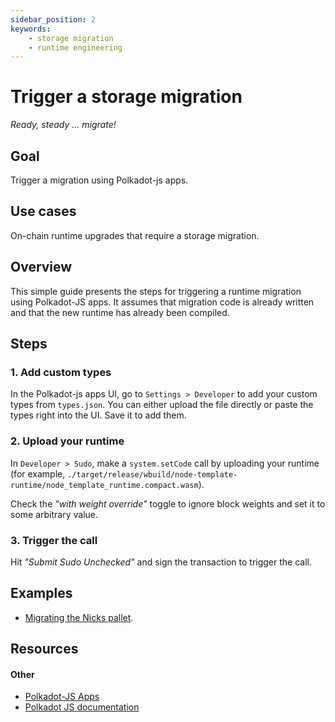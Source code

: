```yaml
---
sidebar_position: 2
keywords: 
    - storage migration
    - runtime engineering
---
```


# Trigger a storage migration
_Ready, steady ... migrate!_

## Goal

Trigger a migration using Polkadot-js apps.

## Use cases
On-chain runtime upgrades that require a storage migration. 
## Overview

This simple guide presents the steps for triggering a runtime migration using Polkadot-JS apps. It
assumes that migration code is already written and that the new runtime has already been compiled.

## Steps

### 1. Add custom types
In the Polkadot-js apps UI, go to `Settings > Developer` to add your custom types from `types.json`. You can either upload the file directly or paste the types right into the UI. Save it to add them.
### 2. Upload your runtime 

In `Developer > Sudo`, make a `system.setCode` call by uploading your runtime (for example, `./target/release/wbuild/node-template-runtime/node_template_runtime.compact.wasm`). 

Check the _"with weight override"_ toggle to ignore block weights and set it to some arbitrary value. 

### 3. Trigger the call 

Hit _"Submit Sudo Unchecked"_ and sign the transaction to trigger the call.  


## Examples

- [Migrating the Nicks pallet](https://github.com/substrate-developer-hub/migration-example/pull/2/files).

## Resources

#### Other
- [Polkadot-JS Apps](https://polkadot.js.org/apps/)
- [Polkadot JS documentation](https://polkadot.js.org/docs/)
